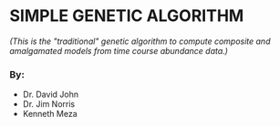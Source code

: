 SIMPLE GENETIC ALGORITHM
===

*(This is the "traditional" genetic algorithm to compute composite and amalgamated models from time course abundance data.)*

### By:  
* Dr. David John  
* Dr. Jim Norris  
* Kenneth Meza  
